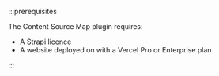 :::prerequisites

The Content Source Map plugin requires:

- A Strapi <EnterpriseBadge /> licence
- A website deployed on <ExternalLink to="https://vercel.com/docs/workflow-collaboration/visual-editing" text="Vercel"/> with a Vercel Pro or Enterprise plan

:::
